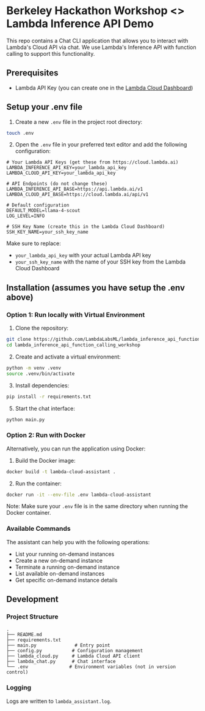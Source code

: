 # Berkeley Hackathon Workshop <> Lambda Inference API Demo

This repo contains a Chat CLI application that allows you to interact with Lambda's Cloud API via chat.
We use Lambda's Inference API with function calling to support this functionality.

## Prerequisites
- Lambda API Key (you can create one in the [Lambda Cloud Dashboard](https://cloud.lambda.ai))

## Setup your .env file
1. Create a new `.env` file in the project root directory:
```bash
touch .env
```

2. Open the `.env` file in your preferred text editor and add the following configuration:
```env
# Your Lambda API Keys (get these from https://cloud.lambda.ai)
LAMBDA_INFERENCE_API_KEY=your_lambda_api_key
LAMBDA_CLOUD_API_KEY=your_lambda_api_key

# API Endpoints (do not change these)
LAMBDA_INFERENCE_API_BASE=https://api.lambda.ai/v1
LAMBDA_CLOUD_API_BASE=https://cloud.lambda.ai/api/v1

# Default configuration
DEFAULT_MODEL=llama-4-scout
LOG_LEVEL=INFO

# SSH Key Name (create this in the Lambda Cloud Dashboard)
SSH_KEY_NAME=your_ssh_key_name
```

Make sure to replace:
- `your_lambda_api_key` with your actual Lambda API key
- `your_ssh_key_name` with the name of your SSH key from the Lambda Cloud Dashboard

## Installation (assumes you have setup the .env above)

### Option 1: Run locally with Virtual Environment

1. Clone the repository:
```bash
git clone https://github.com/LambdaLabsML/lambda_inference_api_function_calling_workshop.git
cd lambda_inference_api_function_calling_workshop
```

2. Create and activate a virtual environment:
```bash
python -m venv .venv
source .venv/bin/activate
```

3. Install dependencies:
```bash
pip install -r requirements.txt
```

5. Start the chat interface:
```bash
python main.py
```

### Option 2: Run with Docker

Alternatively, you can run the application using Docker:

1. Build the Docker image:
```bash
docker build -t lambda-cloud-assistant .
```

2. Run the container:
```bash
docker run -it --env-file .env lambda-cloud-assistant
```

Note: Make sure your `.env` file is in the same directory when running the Docker container.


### Available Commands

The assistant can help you with the following operations:
- List your running on-demand instances
- Create a new on-demand instance
- Terminate a running on-demand instance
- List available on-demand instances
- Get specific on-demand instance details

## Development

### Project Structure

```
.
├── README.md
├── requirements.txt
├── main.py              # Entry point
├── config.py           # Configuration management
├── lambda_cloud.py     # Lambda Cloud API client
├── lambda_chat.py      # Chat interface
└── .env               # Environment variables (not in version control)
```

### Logging

Logs are written to `lambda_assistant.log`.